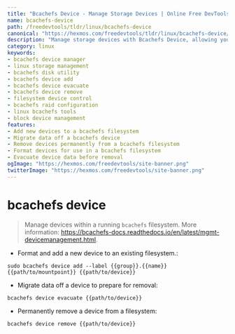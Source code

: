 ```yaml
---
title: "Bcachefs Device - Manage Storage Devices | Online Free DevTools by Hexmos"
name: bcachefs-device
path: /freedevtools/tldr/linux/bcachefs-device
canonical: "https://hexmos.com/freedevtools/tldr/linux/bcachefs-device/"
description: "Manage storage devices with Bcachefs Device, allowing you to add, evacuate, and remove devices from your bcachefs filesystem. Free online tool, no registration required."
category: linux
keywords:
- bcachefs device manager
- linux storage management
- bcachefs disk utility
- bcachefs device add
- bcachefs device evacuate
- bcachefs device remove
- filesystem device control
- bcachefs raid configuration
- linux bcachefs tools
- block device management
features:
- Add new devices to a bcachefs filesystem
- Migrate data off a bcachefs device
- Remove devices permanently from a bcachefs filesystem
- Format devices for use in a bcachefs filesystem
- Evacuate device data before removal
ogImage: "https://hexmos.com/freedevtools/site-banner.png"
twitterImage: "https://hexmos.com/freedevtools/site-banner.png"
---
```


# bcachefs device

> Manage devices within a running `bcachefs` filesystem.
> More information: <https://bcachefs-docs.readthedocs.io/en/latest/mgmt-devicemanagement.html>.

- Format and add a new device to an existing filesystem.:

`sudo bcachefs device add --label {{group}}.{{name}} {{path/to/mountpoint}} {{path/to/device}}`

- Migrate data off a device to prepare for removal:

`bcachefs device evacuate {{path/to/device}}`

- Permanently remove a device from a filesystem:

`bcachefs device remove {{path/to/device}}`
